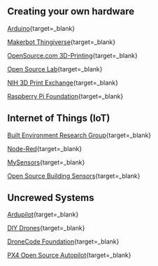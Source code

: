 ## Creating your own hardware

[Arduino](https://www.arduino.cc/){target=_blank}

[Makerbot Thingiverse](https://www.thingiverse.com/){target=_blank}

[OpenSource.com 3D-Printing](https://opensource.com/tags/3d-printing){target=_blank}

[Open Source Lab](https://reprap.org/wiki/Open_Source_Lab){target=_blank}

[NIH 3D Print Exchange](https://3dprint.nih.gov/){target=_blank}

[Raspberry Pi Foundation](https://opensource.com/tags/3d-printing){target=_blank}

## Internet of Things (IoT)

[Built Environment Research Group](http://built-envi.com/portfolio/sensors/){target=_blank}

[Node-Red](https://nodered.org/){target=_blank}

[MySensors](https://www.mysensors.org/){target=_blank}

[Open Source Building Sensors](https://www.osbss.com/){target=_blank}

## Uncrewed Systems

[Ardupilot](https://ardupilot.org/){target=_blank}

[DIY Drones](https://diydrones.com/){target=_blank}

[DroneCode Foundation](https://www.dronecode.org/){target=_blank}

[PX4 Open Source Autopilot](https://px4.io/){target=_blank}

